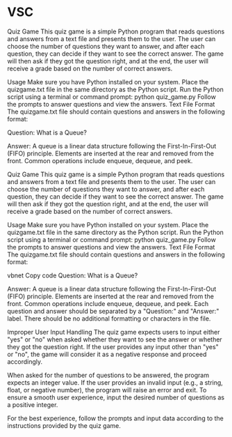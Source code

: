 # VSC

Quiz Game
This quiz game is a simple Python program that reads questions and answers from a text file and presents them to the user. The user can choose the number of questions they want to answer, and after each question, they can decide if they want to see the correct answer. The game will then ask if they got the question right, and at the end, the user will receive a grade based on the number of correct answers.

Usage
Make sure you have Python installed on your system.
Place the quizgame.txt file in the same directory as the Python script.
Run the Python script using a terminal or command prompt: python quiz_game.py
Follow the prompts to answer questions and view the answers.
Text File Format
The quizgame.txt file should contain questions and answers in the following format:

Question:
What is a Queue?

Answer:
A queue is a linear data structure following the First-In-First-Out (FIFO) principle. Elements are inserted at the rear and removed from the front. Common operations include enqueue, dequeue, and peek.

Quiz Game
This quiz game is a simple Python program that reads questions and answers from a text file and presents them to the user. The user can choose the number of questions they want to answer, and after each question, they can decide if they want to see the correct answer. The game will then ask if they got the question right, and at the end, the user will receive a grade based on the number of correct answers.

Usage
Make sure you have Python installed on your system.
Place the quizgame.txt file in the same directory as the Python script.
Run the Python script using a terminal or command prompt: python quiz_game.py
Follow the prompts to answer questions and view the answers.
Text File Format
The quizgame.txt file should contain questions and answers in the following format:

vbnet
Copy code
Question:
What is a Queue?

Answer:
A queue is a linear data structure following the First-In-First-Out (FIFO) principle. Elements are inserted at the rear and removed from the front. Common operations include enqueue, dequeue, and peek.
Each question and answer should be separated by a "Question:" and "Answer:" label. There should be no additional formatting or characters in the file.

Improper User Input Handling
The quiz game expects users to input either "yes" or "no" when asked whether they want to see the answer or whether they got the question right. If the user provides any input other than "yes" or "no", the game will consider it as a negative response and proceed accordingly.

When asked for the number of questions to be answered, the program expects an integer value. If the user provides an invalid input (e.g., a string, float, or negative number), the program will raise an error and exit. To ensure a smooth user experience, input the desired number of questions as a positive integer.

For the best experience, follow the prompts and input data according to the instructions provided by the quiz game.

